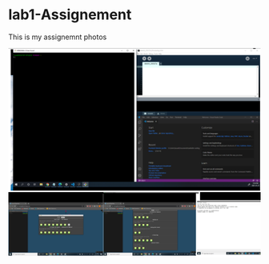# lab1-Assignement
This is my assignemnt photos

![assignemnt](Untitled3.png)
![assignemnt](Untitled2.png)
